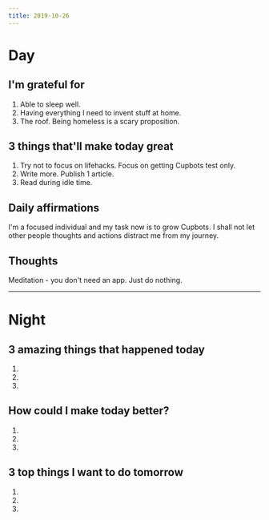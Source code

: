 ```yaml
---
title: 2019-10-26
---
```


# Day

## I'm grateful for
1. Able to sleep well.
2. Having everything I need to invent stuff at home.
3. The roof. Being homeless is a scary proposition.

## 3 things that'll make today great
1. Try not to focus on lifehacks. Focus on getting Cupbots test only.
2. Write more. Publish 1 article.
3. Read during idle time.

## Daily affirmations

I'm a focused individual and my task now is to grow Cupbots. I shall not let other people thoughts and actions distract me from my journey.

## Thoughts

Meditation - you don't need an app. Just do nothing.


***

# Night

## 3 amazing things that happened today
1.
2.
3.

## How could I make today better?
1.
2.
3.

## 3 top things I want to do tomorrow
1.
2.
3.
